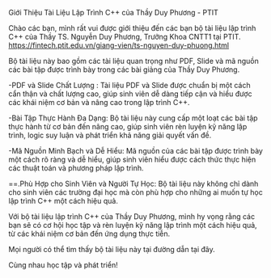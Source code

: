 Giới Thiệu Tài Liệu Lập Trình C++ của Thầy Duy Phương - PTIT

Chào các bạn, mình rất vui được giới thiệu đến các bạn bộ tài liệu lập trình C++ của Thầy TS. Nguyễn Duy Phương, Trưởng Khoa CNTT1 tại PTIT. https://fintech.ptit.edu.vn/giang-vien/ts-nguyen-duy-phuong.html

Bộ tài liệu này bao gồm các tài liệu quan trọng như PDF, Slide và mã nguồn các bài tập được trình bày trong các bài giảng của Thầy Duy Phương.

-PDF và Slide Chất Lượng : Tài liệu PDF và Slide được chuẩn bị một cách cẩn thận và chất lượng cao, giúp sinh viên dễ dàng tiếp cận và hiểu được các khái niệm cơ bản và nâng cao trong lập trình C++.

-Bài Tập Thực Hành Đa Dạng: Bộ tài liệu này cung cấp một loạt các bài tập thực hành từ cơ bản đến nâng cao, giúp sinh viên rèn luyện kỹ năng lập trình, logic suy luận và phát triển khả năng giải quyết vấn đề.

-Mã Nguồn Minh Bạch và Dễ Hiểu: Mã nguồn của các bài tập được trình bày một cách rõ ràng và dễ hiểu, giúp sinh viên hiểu được cách thức thực hiện các thuật toán và phương pháp lập trình.

==.Phù Hợp cho Sinh Viên và Người Tự Học: Bộ tài liệu này không chỉ dành cho sinh viên các trường đại học mà còn phù hợp cho những ai muốn tự học lập trình C++ một cách hiệu quả.

Với bộ tài liệu lập trình C++ của Thầy Duy Phương, mình hy vọng rằng các bạn sẽ có cơ hội học tập và rèn luyện kỹ năng lập trình một cách hiệu quả, từ các khái niệm cơ bản đến ứng dụng thực tiễn.

Mọi người có thể tìm thấy bộ tài liệu này tại đường dẫn tại đây.

Cùng nhau học tập và phát triển!
